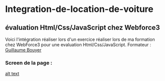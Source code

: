 # Integration-de-location-de-voiture
## évaluation Html/Css/JavaScript chez Webforce3

Voici l'intégration réaliser lors d'un exercice réaliser lors de ma formation chez WebForce3 pour une evaluation Html/Css/JavaScript.
Formateur : [Guillaume Bouyer](https://www.linkedin.com/in/guillaume-bouyer-872034175/)

### Screen de la page : 

[alt text](https://raw.githubusercontent.com/B-Bioss/Integration-de-location-de-voiture/main/Evaluation%20-%20Anais%20Biossat%20JS/assets/Images/graphisme.png "Screen")
